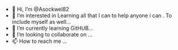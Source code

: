 - 👋 Hi, I’m @Asockwel82
- 👀 I’m interested in Learning all that I can to help anyone i can . To include myself as well...
- 🌱 I’m currently learning GitHUB...
- 💞️ I’m looking to collaborate on ...
- 📫 How to reach me ...

<!---
Asockwel82/Asockwel82 is a ✨ special ✨ repository because its `README.md` (this file) appears on your GitHub profile.
You can click the Preview link to take a look at your changes.
--->


